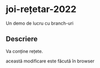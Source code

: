 # joi-rețetar-2022

Un demo de lucru cu branch-uri

## Descriere

Va conține rețete.

această modificare este făcută în browser
